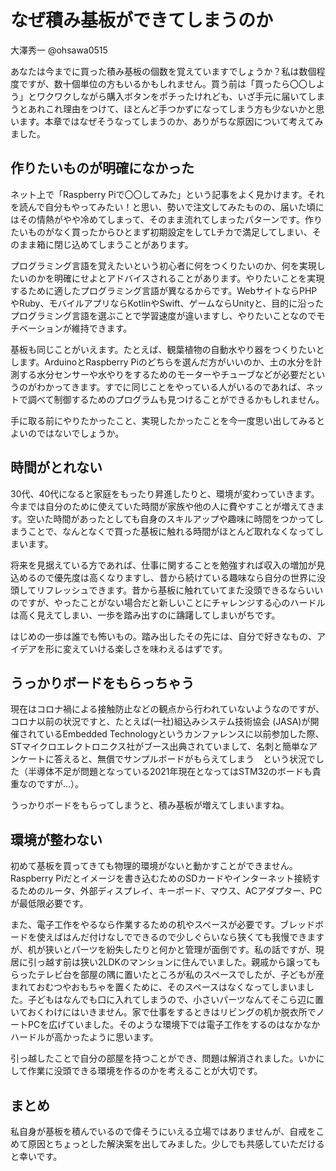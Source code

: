 # なぜ積み基板ができてしまうのか

大澤秀一 @ohsawa0515

あなたは今までに買った積み基板の個数を覚えていますでしょうか？私は数個程度ですが、数十個単位の方もいるかもしれません。買う前は「買ったら〇〇しよう」とワクワクしながら購入ボタンをポチったけれども、いざ手元に届いてしまうとあれこれ理由をつけて、ほとんど手つかずになってしまう方も少ないかと思います。本章ではなぜそうなってしまうのか、ありがちな原因について考えてみました。

## 作りたいものが明確になかった

ネット上で「Raspberry Piで〇〇してみた」という記事をよく見かけます。それを読んで自分もやってみたい！と思い、勢いで注文してみたものの、届いた頃にはその情熱がやや冷めてしまって、そのまま流れてしまったパターンです。作りたいものがなく買ったからひとまず初期設定をしてLチカで満足してしまい、そのまま箱に閉じ込めてしまうことがあります。

プログラミング言語を覚えたいという初心者に何をつくりたいのか、何を実現したいのかを明確にせよとアドバイスされることがあります。やりたいことを実現するために適したプログラミング言語が異なるからです。WebサイトならPHPやRuby、モバイルアプリならKotlinやSwift、ゲームならUnityと、目的に沿ったプログラミング言語を選ぶことで学習速度が違いますし、やりたいことなのでモチベーションが維持できます。

基板も同じことがいえます。たとえば、観葉植物の自動水やり器をつくりたいとします。ArduinoとRaspberry Piのどちらを選んだ方がいいのか、土の水分を計測する水分センサーや水やりをするためのモーターやチューブなどが必要だというのがわかってきます。すでに同じことをやっている人がいるのであれば、ネットで調べて制御するためのプログラムも見つけることができるかもしれません。

手に取る前にやりたかったこと、実現したかったことを今一度思い出してみるとよいのではないでしょうか。

## 時間がとれない

30代、40代になると家庭をもったり昇進したりと、環境が変わっていきます。今までは自分のために使えていた時間が家族や他の人に費やすことが増えてきます。空いた時間があったとしても自身のスキルアップや趣味に時間をつかってしまうことで、なんとなくで買った基板に触れる時間がほとんど取れなくなってしまいます。

将来を見据えている方であれば、仕事に関することを勉強すれば収入の増加が見込めるので優先度は高くなりますし、昔から続けている趣味なら自分の世界に没頭してリフレッシュできます。昔から基板に触れていてまた没頭できるならいいのですが、やったことがない場合だと新しいことにチャレンジする心のハードルは高く見えてしまい、一歩を踏み出すのに躊躇してしまいがちです。

はじめの一歩は誰でも怖いもの。踏み出したその先には、自分で好きなもの、アイデアを形に変えていける楽しさを味わえるはずです。

## うっかりボードをもらっちゃう

現在はコロナ禍による接触防止などの観点から行われていないようなのですが、コロナ以前の状況ですと、たとえば(一社)組込みシステム技術協会 (JASA)が開催されているEmbedded Technologyというカンファレンスに以前参加した際、STマイクロエレクトロニクス社がブース出典されていまして、名刺と簡単なアンケートに答えると、無償でサンプルボードがもらえてしまう　という状況でした（半導体不足が問題となっている2021年現在となってはSTM32のボードも貴重なのですが…）。

うっかりボードをもらってしまうと、積み基板が増えてしまいますね。

## 環境が整わない

初めて基板を買ってきても物理的環境がないと動かすことができません。Raspberry Piだとイメージを書き込むためのSDカードやインターネット接続するためのルータ、外部ディスプレイ、キーボード、マウス、ACアダプター、PCが最低限必要です。

また、電子工作をやるなら作業するための机やスペースが必要です。ブレッドボードを使えばはんだ付けなしでできるので少しぐらいなら狭くても我慢できますが、机が狭いとパーツを紛失したりと何かと管理が面倒です。私の話ですが、現居に引っ越す前は狭い2LDKのマンションに住んでいました。親戚から譲ってもらったテレビ台を部屋の隅に置いたところが私のスペースでしたが、子どもが産まれておむつやおもちゃを置くために、そのスペースはなくなってしまいました。子どもはなんでも口に入れてしまうので、小さいパーツなんてそこら辺に置いておくわけにはいきません。家で仕事をするときはリビングの机か脱衣所でノートPCを広げていました。そのような環境下では電子工作をするのはなかなかハードルが高かったように思います。

引っ越したことで自分の部屋を持つことができ、問題は解消されました。いかにして作業に没頭できる環境を作るのかを考えることが大切です。

## まとめ

私自身が基板を積んでいるので偉そうにいえる立場ではありませんが、自戒をこめて原因とちょっとした解決案を出してみました。少しでも共感していただけると幸いです。
